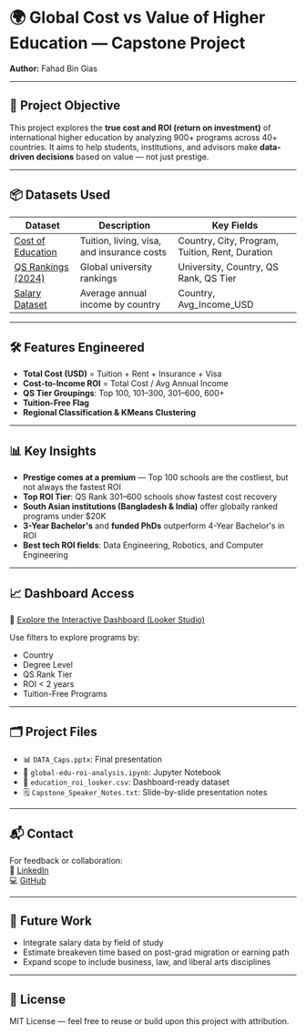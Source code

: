 
# 🌍 Global Cost vs Value of Higher Education — Capstone Project

**Author:** Fahad Bin Gias

---

## 🎯 Project Objective

This project explores the **true cost and ROI (return on investment)** of international higher education by analyzing 900+ programs across 40+ countries. It aims to help students, institutions, and advisors make **data-driven decisions** based on value — not just prestige.

---

## 📦 Datasets Used

| Dataset | Description | Key Fields |
|---------|-------------|-------------|
| [Cost of Education](https://www.kaggle.com/datasets/adilshamim8/cost-of-international-education) | Tuition, living, visa, and insurance costs  | Country, City, Program, Tuition, Rent, Duration |
| [QS Rankings (2024)](https://www.kaggle.com/datasets/joebeachcapital/qs-world-university-rankings-2024) | Global university rankings | University, Country, QS Rank, QS Tier |
| [Salary Dataset](https://www.kaggle.com/datasets/zedataweaver/global-salary-data/code) | Average annual income by country | Country, Avg_Income_USD |

---

## 🛠 Features Engineered

- **Total Cost (USD)** = Tuition + Rent + Insurance + Visa  
- **Cost-to-Income ROI** = Total Cost / Avg Annual Income  
- **QS Tier Groupings**: Top 100, 101–300, 301–600, 600+  
- **Tuition-Free Flag**  
- **Regional Classification & KMeans Clustering**

---

## 📊 Key Insights

- **Prestige comes at a premium** — Top 100 schools are the costliest, but not always the fastest ROI
- **Top ROI Tier**: QS Rank 301–600 schools show fastest cost recovery  
- **South Asian institutions (Bangladesh & India)** offer globally ranked programs under $20K  
- **3-Year Bachelor's** and **funded PhDs** outperform 4-Year Bachelor's in ROI  
- **Best tech ROI fields**: Data Engineering, Robotics, and Computer Engineering

---

## 📈 Dashboard Access

🔗 [Explore the Interactive Dashboard (Looker Studio)](https://lookerstudio.google.com/reporting/2709d58a-8fbc-4406-9b1f-ef07b1ca191c/page/p_akfpwnmmsd)

Use filters to explore programs by:
- Country
- Degree Level
- QS Rank Tier
- ROI < 2 years
- Tuition-Free Programs

---

## 🗂️ Project Files

- 📊 `DATA_Caps.pptx`: Final presentation
- 📓 `global-edu-roi-analysis.ipynb`: Jupyter Notebook
- 📁 `education_roi_looker.csv`: Dashboard-ready dataset
- 🗒️ `Capstone_Speaker_Notes.txt`: Slide-by-slide presentation notes

---

## 📬 Contact

For feedback or collaboration:  
🔗 [LinkedIn](https://linkedin.com/in/fahadbingias)  
💻 [GitHub](https://github.com/fahadbgias)

---

## 📌 Future Work

- Integrate salary data by field of study  
- Estimate breakeven time based on post-grad migration or earning path  
- Expand scope to include business, law, and liberal arts disciplines

---

## 📄 License

MIT License — feel free to reuse or build upon this project with attribution.
